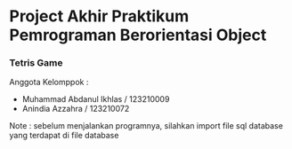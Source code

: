 # Project Akhir Praktikum Pemrograman Berorientasi Object

### Tetris Game

Anggota Kelomppok :
- Muhammad Abdanul Ikhlas / 123210009
- Anindia Azzahra         / 123210072

Note :
sebelum menjalankan programnya, silahkan import file sql database yang terdapat di file database
